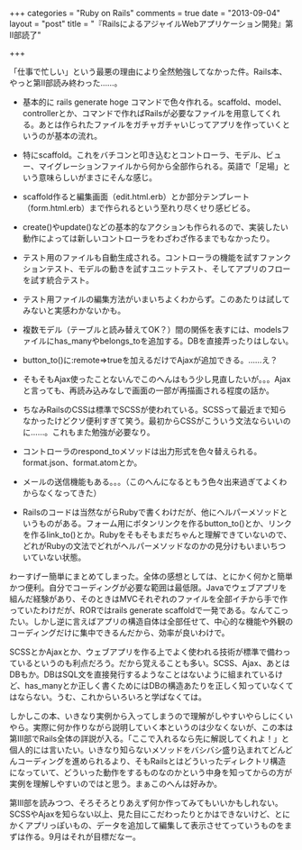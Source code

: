 +++
categories = "Ruby on Rails"
comments = true
date = "2013-09-04"
layout = "post"
title = "『RailsによるアジャイルWebアプリケーション開発』第II部読了"

+++

「仕事で忙しい」という最悪の理由により全然勉強してなかった件。Rails本、やっと第II部読み終わった……。


* 基本的に rails generate hoge コマンドで色々作れる。scaffold、model、controllerとか、コマンドで作ればRailsが必要なファイルを用意してくれる。あとは作られたファイルをガチャガチャいじってアプリを作っていくというのが基本の流れ。


* 特にscaffold。これをバチコンと叩き込むとコントローラ、モデル、ビュー、マイグレーションファイルから何から全部作られる。英語で「足場」という意味らしいがまさにそんな感じ。
* scaffold作ると編集画面（edit.html.erb）とか部分テンプレート（form.html.erb）まで作られるという至れり尽くせり感ビビる。
* create()やupdate()などの基本的なアクションも作られるので、実装したい動作によっては新しいコントローラをわざわざ作るまでもなかったり。


* テスト用のファイルも自動生成される。コントローラの機能を試すファンクションテスト、モデルの動きを試すユニットテスト、そしてアプリのフローを試す統合テスト。


* テスト用ファイルの編集方法がいまいちよくわからず。このあたりは試してみないと実感わかないかも。


* 複数モデル（テーブルと読み替えてOK？）間の関係を表すには、modelsファイルにhas_manyやbelongs_toを追加する。DBを直接弄ったりはしない。
* button_to()に:remote=>trueを加えるだけでAjaxが追加できる。……え？


* そもそもAjax使ったことないんでこのへんはもう少し見直したいが。。。Ajaxと言っても、再読み込みなしで画面の一部が再描画される程度の話か。


* ちなみRailsのCSSは標準でSCSSが使われている。SCSSって最近まで知らなかったけどクソ便利すぎて笑う。最初からCSSがこういう文法ならいいのに……。これもまた勉強が必要なり。
* コントローラのrespond_toメソッドは出力形式を色々替えられる。format.json、format.atomとか。
* メールの送信機能もある。。。（このへんになるともう色々出来過ぎてよくわからなくなってきた）
* Railsのコードは当然ながらRubyで書くわけだが、他にヘルパーメソッドというものがある。フォーム用にボタンリンクを作るbutton_to()とか、リンクを作るlink_to()とか。Rubyをそもそもまだちゃんと理解できていないので、どれがRubyの文法でどれがヘルパーメソッドなのかの見分けもいまいちついていない状態。



わーすげー簡単にまとめてしまった。全体の感想としては、とにかく何かと簡単かつ便利。自分でコーディングが必要な範囲は最低限。Javaでウェブアプリを組んだ経験があり、そのときはMVCそれぞれのファイルを全部イチから手で作っていたわけだが、RORではrails generate scaffoldで一発である。なんてこったい。しかし逆に言えばアプリの構造自体は全部任せて、中心的な機能や外観のコーディングだけに集中できるんだから、効率が良いわけで。

SCSSとかAjaxとか、ウェブアプリを作る上でよく使われる技術が標準で備わっているというのも利点だろう。だから覚えることも多い。SCSS、Ajax、あとはDBもか。DBはSQL文を直接発行するようなことはないように組まれているけど、has_manyとか正しく書くためにはDBの構造あたりを正しく知っていなくてはならない。うむ、これからいろいろと学ばなくては。

しかしこの本、いきなり実例から入ってしまうので理解がしやすいやらしにくいやら。実際に何か作りながら説明していく本というのは少なくないが、この本は第III部でRails全体の詳説が入る。「ここで入れるなら先に解説してくれよ！」と個人的には言いたい。いきなり知らないメソッドをバシバシ盛り込まれてどんどんコーディングを進められるより、そもRailsとはどういったディレクトリ構造になっていて、どういった動作をするものなのかという中身を知ってからの方が実例を理解しやすいのではと思う。まぁこのへんは好みか。

第III部を読みつつ、そろそろとりあえず何か作ってみてもいいかもしれない。SCSSやAjaxを知らない以上、見た目にこだわったりとかはできないけど、とにかくアプリっぽいもの、データを追加して編集して表示させてっていうものをまずは作る。9月はそれが目標だなー。


